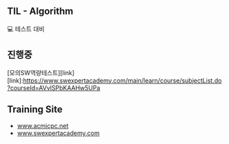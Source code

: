 ## TIL - Algorithm
:computer: 테스트 대비<br/>

## 진행중
[모의SW역량테스트][link]
[link]:https://www.swexpertacademy.com/main/learn/course/subjectList.do?courseId=AVvlSPbKAAHw5UPa

## Training Site
- www.acmicpc.net<br/>
- www.swexpertacademy.com
